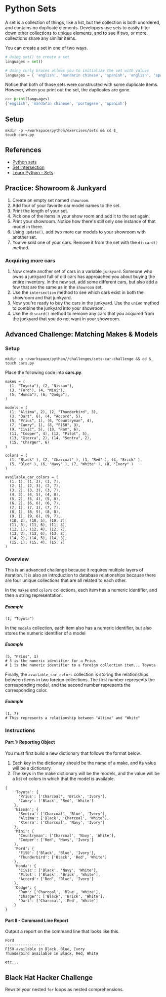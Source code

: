 # Python Sets

A set is a collection of things, like a list, but the collection is both unordered, and contains no duplicate elements. Developers use sets to easily filter down other collections to unique elements, and to see if two, or more, collections share any similar items.

You can create a set in one of two ways.

```py
# Using set() to create a set
languages = set()

# Using curly braces allows you to initialize the set with values
languages = { 'english', 'mandarin chinese', 'spanish', 'english', 'spanish', 'portugese' }
```

Notice that both of those sets were constructed with some duplicate items. However, when you print out the set, the duplicates are gone.

```py
>>> print(languages)
{'english', 'mandarin chinese', 'portugese', 'spanish'}
```

## Setup

```
mkdir -p ~/workspace/python/exercises/sets && cd $_
touch cars.py
```

## References

* [Python sets](https://docs.python.org/3.6/tutorial/datastructures.html#sets)
* [Set intersection](https://docs.python.org/3.6/library/stdtypes.html?highlight=intersection#set.intersection)
* [Learn Python - Sets](http://www.learnpython.org/en/Sets)

## Practice: Showroom & Junkyard

1. Create an empty set named `showroom`.
1. Add four of your favorite car model names to the set.
1. Print the length of your set.
1. Pick one of the items in your show room and add it to the set again.
1. Print your showroom. Notice how there's still only one instance of that model in there.
1. Using `update()`, add two more car models to your showroom with another set.
1. You've sold one of your cars. Remove it from the set with the `discard()` method.

### Acquiring more cars

1. Now create another set of cars in a variable `junkyard`. Someone who owns a junkyard full of old cars has approached you about buying the entire inventory. In the new set, add some different cars, but also add a few that are the same as in the `showroom` set.
1. Use the `intersection` method to see which cars exist in both the showroom and that junkyard.
1. Now you're ready to buy the cars in the junkyard. Use the `union` method to combine the junkyard into your showroom.
1. Use the `discard()` method to remove any cars that you acquired from the junkyard that you do not want in your showroom.

## Advanced Challenge: Matching Makes & Models

### Setup

```
mkdir -p ~/workspace/python//challenges/sets-car-challenge && cd $_
touch cars.py
```

Place the following code into **cars.py**.

```
makes = (
  (1, "Toyota"), (2, "Nissan"),
  (3, "Ford"), (4, "Mini"),
  (5, "Honda"), (6, "Dodge"),
)

models = (
  (1, "Altima", 2), (2, "Thunderbird", 3),
  (3, "Dart", 6), (4, "Accord", 5),
  (5, "Prius", 1), (6, "Countryman", 4),
  (7, "Camry", 1), (8, "F150", 3),
  (9, "Civic", 5), (10, "Ram", 6),
  (11, "Cooper", 4), (12, "Pilot", 5),
  (13, "Xterra", 2), (14, "Sentra", 2),
  (15, "Charger", 6)
)

colors = (
  (1, "Black" ), (2, "Charcoal" ), (3, "Red" ), (4, "Brick" ),
  (5, "Blue" ), (6, "Navy" ), (7, "White" ), (8, "Ivory" )
)

available_car_colors = (
  (1, 1), (1, 2), (1, 7),
  (2, 1), (2, 3), (2, 7),
  (3, 2), (3, 3), (3, 7),
  (4, 3), (4, 5), (4, 8),
  (5, 2), (5, 4), (5, 8),
  (6, 2), (6, 6), (6, 7),
  (7, 1), (7, 3), (7, 7),
  (8, 1), (8, 5), (8, 8),
  (9, 1), (9, 6), (9, 7),
  (10, 2), (10, 5), (10, 7),
  (11, 3), (11, 6), (11, 8),
  (12, 1), (12, 4), (12, 7),
  (13, 2), (13, 6), (13, 8),
  (14, 2), (14, 5), (14, 8),
  (15, 1), (15, 4), (15, 7)
)
```

### Overview

This is an advanced challenge because it requires multiple layers of iteration. It is also an introduction to database relationships because there are four unique collections that are all related to each other.

In the `makes` and `colors` collections, each item has a numeric identifier, and then a string representation.

##### Example

```
(1, "Toyota")
```

In the `models` collection, each item also has a numeric identifier, but also stores the numeric identifier of a model

##### Example

```
(5, "Prius", 1)
# 5 is the numeric identifier for a Prius
# 1 is the numeric identifier to a foreign collection item... Toyota
```

Finally, the `available_car_colors` collection is storing the relationships between items in two foreign collections. The first number represents the corresponding model, and the second number represents the corresponding color.

##### Example
```
(1, 7)
# This represents a relationship between "Altima" and "White"
```

### Instructions

#### Part 1: Reporting Object

You must first build a new dictionary that follows the format below.

1. Each key in the dictionary should be the name of a make, and its value will be a dictionary.
1. The keys in the make dictionary will be the models, and the value will be a list of colors in which that the model is available.

```
{
    'Toyota': {
      'Prius': ['Charcoal', 'Brick', 'Ivory'],
      'Camry': ['Black', 'Red', 'White']
    },
    'Nissan': {
      'Sentra': ['Charcoal', 'Blue', 'Ivory'],
      'Altima': ['Black', 'Charcoal', 'White'],
      'Xterra': ['Charcoal', 'Navy', 'Ivory']
    },
    'Mini': {
      'Countryman': ['Charcoal', 'Navy', 'White'],
      'Cooper': ['Red', 'Navy', 'Ivory']
    },
    'Ford': {
      'F150': ['Black', 'Blue', 'Ivory'],
      'Thunderbird': ['Black', 'Red', 'White']
    },
    'Honda': {
      'Civic': ['Black', 'Navy', 'White'],
      'Pilot': ['Black', 'Brick', 'White'],
      'Accord': ['Red', 'Blue', 'Ivory']
    },
    'Dodge': {
      'Ram': ['Charcoal', 'Blue', 'White'],
      'Charger': ['Black', 'Brick', 'White'],
      'Dart': ['Charcoal', 'Red', 'White']
    }
}
```

#### Part II - Command Line Report

Output a report on the command line that looks like this.

```
Ford
------------------
F150 available in Black, Blue, Ivory
Thunderbird available in Black, Red, White

etc...
```

## Black Hat Hacker Challenge

Rewrite your nested `for` loops as nested comprehensions.